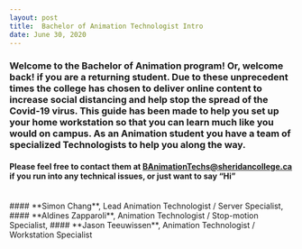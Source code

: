 ```yaml
---
layout: post
title:  Bachelor of Animation Technologist Intro 
date: June 30, 2020
--- 
```

### Welcome to the Bachelor of Animation program! Or, welcome back! if you are a returning student. Due to these unprecedent times the college has chosen to deliver online content to increase social distancing and help stop the spread of the Covid-19 virus. This guide has been made to help you set up your home workstation so that you can learn much like you would on campus.  As an Animation student you have a team of specialized Technologists to help you along the way.  
#### Please feel free to contact them at **BAnimationTechs@sheridancollege.ca** if you run into any technical issues, or just want to say “Hi”   
<br>
#### **Simon Chang**, Lead Animation Technologist / Server Specialist,  
#### **Aldines Zapparoli**, Animation Technologist / Stop-motion Specialist,  
#### **Jason Teeuwissen**, Animation Technologist / Workstation Specialist

